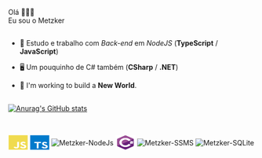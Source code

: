 Olá 🙋🏽‍♂️   
Eu sou o Metzker
##
- 🤖 Estudo e trabalho com _Back-end_ em _NodeJS_ (**TypeScript** / **JavaScript**)
- 🖥️ Um pouquinho de C# também (**CSharp** / **.NET**)

- 🚀 I'm working to build a **New World**.
##
[![Anurag's GitHub stats](https://github-readme-stats.vercel.app/api?username=SrMetzker&count_private=true&show_icons=true&theme=transparent)](https://github.com/SrMetzker/github-readme-stats)
<!--- [![Readme Card](https://github-readme-stats.vercel.app/api/pin/?username=SrMetzker&repo=github-readme-stats)](https://github.com/anuraghazra/github-readme-stats) --->
<!--- [![Top Langs](https://github-readme-stats.vercel.app/api/top-langs/?username=SrMetzker&hide_progress=true)](https://github.com/SrMetzker/github-readme-stats) --->
##

<!--- 
--->

<div style="display: inline_block"><br>
  <img align="center" alt="Metzker-Js" height="30" width="40" src="https://raw.githubusercontent.com/devicons/devicon/master/icons/javascript/javascript-plain.svg">
  <img align="center" alt="Metzker-Ts" height="30" width="40" src="https://raw.githubusercontent.com/devicons/devicon/master/icons/typescript/typescript-plain.svg">
  <img align="center" alt="Metzker-NodeJs" height="30" width="40" src="https://cdn.jsdelivr.net/gh/devicons/devicon/icons/nodejs/nodejs-original.svg">
  <img align="center" alt="Metzker-Csharp" height="30" width="40" src="https://raw.githubusercontent.com/devicons/devicon/master/icons/csharp/csharp-original.svg">
  <img align="center" alt="Metzker-SSMS" height="30" width="40" src="https://cdn.jsdelivr.net/gh/devicons/devicon/icons/microsoftsqlserver/microsoftsqlserver-plain-wordmark.svg"/>
  <img align="center" alt="Metzker-SQLite" height="30" width="40" src="https://cdn.jsdelivr.net/gh/devicons/devicon/icons/sqlite/sqlite-original-wordmark.svg"/>
</div>
